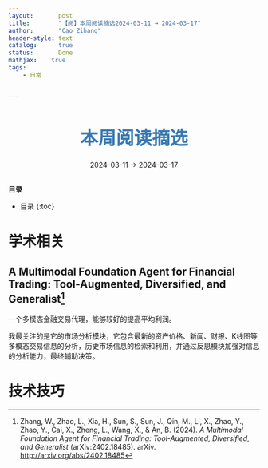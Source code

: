 ```yaml
---
layout:       post
title:        "【阅】本周阅读摘选2024-03-11 → 2024-03-17"
author:       "Cao Zihang"
header-style: text
catalog:      true
status:		  Done
mathjax: 	true
tags:
    - 日常


---
```


<center style="margin-bottom: 20px; margin-top: 50px"><font color="#3879B1" style="line-height: 1.4;font-weight: 700;font-size: 36px;box-sizing: border-box; ">本周阅读摘选</font></center>

<center style=" margin-bottom: 30px;">2024-03-11 → 2024-03-17</center>

<font style="font-weight: bold;">目录</font>

* 目录
{:toc}
# 学术相关

## A Multimodal Foundation Agent for Financial Trading: Tool-Augmented, Diversified, and Generalist[^1]

一个多模态金融交易代理，能够较好的提高平均利润。

我最关注的是它的市场分析模块，它包含最新的资产价格、新闻、财报、K线图等多模态交易信息的分析，历史市场信息的检索和利用，并通过反思模块加强对信息的分析能力，最终辅助决策。

# 技术技巧



[^1]: Zhang, W., Zhao, L., Xia, H., Sun, S., Sun, J., Qin, M., Li, X., Zhao, Y., Zhao, Y., Cai, X., Zheng, L., Wang, X., & An, B. (2024). *A Multimodal Foundation Agent for Financial Trading: Tool-Augmented, Diversified, and Generalist* (arXiv:2402.18485). arXiv. http://arxiv.org/abs/2402.18485
